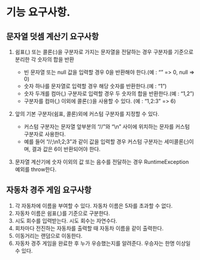 # 기능 요구사항.

## 문자열 덧셈 계산기 요구사항
1. 쉼표(,) 또는 콜론(:)을 구분자로 가지는 문자열을 전달하는 경우 구분자를 기준으로 분리한 각 숫자의 합을 반환
   - 빈 문자열 또는 null 값을 입력할 경우 0을 반환해야 한다.(예 : “” => 0, null => 0)
   - 숫자 하나를 문자열로 입력할 경우 해당 숫자를 반환한다.(예 : “1”)
   - 숫자 두개를 컴마(,) 구분자로 입력할 경우 두 숫자의 합을 반환한다.(예 : “1,2”)
   - 구분자를 컴마(,) 이외에 콜론(:)을 사용할 수 있다. (예 : “1,2:3” => 6)
    
     
2. 앞의 기본 구분자(쉼표, 콜론)외에 커스텀 구분자를 지정할 수 있다. 
   - 커스텀 구분자는 문자열 앞부분의 “//”와 “\n” 사이에 위치하는 문자를 커스텀 구분자로 사용한다.
   - 예를 들어 “//;\n1;2;3”과 같이 값을 입력할 경우 커스텀 구분자는 세미콜론(;)이며, 결과 값은 6이 반환되어야 한다.
   
    
3. 문자열 계산기에 숫자 이외의 값 또는 음수를 전달하는 경우 RuntimeException 예외를 throw한다.


## 자동차 경주 게임 요구사항
1. 각 자동차에 이름을 부여할 수 있다. 자동차 이름은 5자를 초과할 수 없다.
2. 자동차 이름은 쉼표(,)를 기준으로 구분한다.
3. 시도 회수를 입력받는다. 시도 회수는 자연수다.
4. 회차마다 전진하는 자동차를 출력할 때 자동차 이름을 같이 출력한다.
5. 이동거리는 랜덤으로 이동한다.
6. 자동차 경주 게임을 완료한 후 누가 우승했는지를 알려준다. 우승자는 한명 이상일 수 있다.
